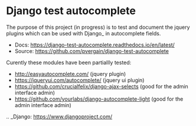 
Django test autocomplete
========================

The purpose of this project (in progress) is to test and document the jquery 
plugins which can be used with Django_ in autocomplete fields.


- Docs: https://django-test-autocomplete.readthedocs.io/en/latest/
- Source: https://github.com/pvergain/django-test-autocomplete

Curently these modules have been partiallly tested:

- http://easyautocomplete.com/ (jquery plugin) 
- https://jqueryui.com/autocomplete/ (jquery ui plugin)
- https://github.com/crucialfelix/django-ajax-selects (good for the admin interface admin)
- https://github.com/yourlabs/django-autocomplete-light (good for the admin interface admin)


.. _Django:  https://www.djangoproject.com/
